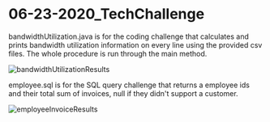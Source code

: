 # 06-23-2020_TechChallenge 

bandwidthUtilization.java is for the coding challenge that calculates and prints bandwidth utilization information on every line using the provided csv files. The whole procedure is run through the main method.

![bandwidthUtilizationResults](https://user-images.githubusercontent.com/39754434/85960215-f750d680-b96f-11ea-89ae-cb384b21f495.jpg)

employee.sql is for the SQL query challenge that returns a employee ids and their total sum of invoices, null if they didn't support a customer.

![employeeInvoiceResults](https://user-images.githubusercontent.com/39754434/85960214-f6b84000-b96f-11ea-83c5-c52ca2153af1.jpg)
